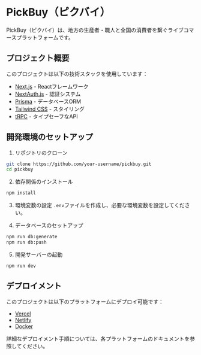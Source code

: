 # PickBuy（ピクバイ）

PickBuy（ピクバイ）は、地方の生産者・職人と全国の消費者を繋ぐライブコマースプラットフォームです。

## プロジェクト概要

このプロジェクトは以下の技術スタックを使用しています：

- [Next.js](https://nextjs.org) - Reactフレームワーク
- [NextAuth.js](https://next-auth.js.org) - 認証システム
- [Prisma](https://prisma.io) - データベースORM
- [Tailwind CSS](https://tailwindcss.com) - スタイリング
- [tRPC](https://trpc.io) - タイプセーフなAPI

## 開発環境のセットアップ

1. リポジトリのクローン

```bash
git clone https://github.com/your-username/pickbuy.git
cd pickbuy
```

2. 依存関係のインストール

```bash
npm install
```

3. 環境変数の設定
   `.env`ファイルを作成し、必要な環境変数を設定してください。

4. データベースのセットアップ

```bash
npm run db:generate
npm run db:push
```

5. 開発サーバーの起動

```bash
npm run dev
```

## デプロイメント

このプロジェクトは以下のプラットフォームにデプロイ可能です：

- [Vercel](https://vercel.com)
- [Netlify](https://netlify.com)
- [Docker](https://docker.com)

詳細なデプロイメント手順については、各プラットフォームのドキュメントを参照してください。
